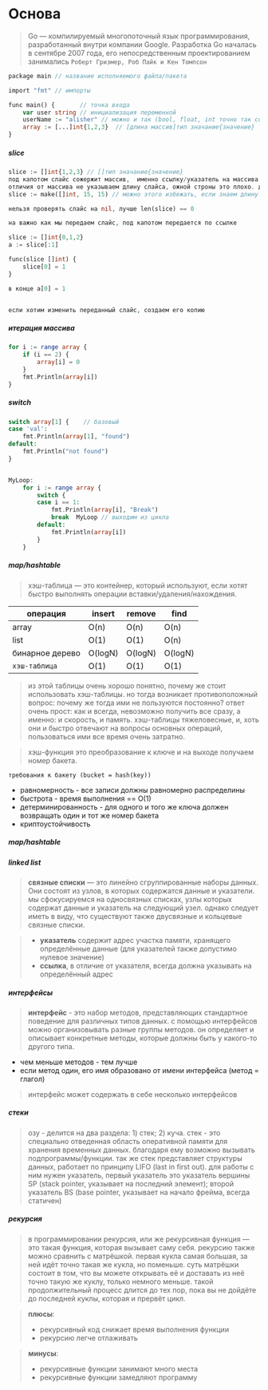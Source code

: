 # Основа

>Go — компилируемый многопоточный язык программирования, разработанный внутри компании Google. Разработка Go началась в сентябре 2007 года, его непосредственным проектированием занимались `Роберт Гризмер, Роб Пайк и Кен Томпсон`

```php
package main // название исполняемого файла/пакета

import "fmt" // импорты

func main() {       // точка входа
    var user string // инициализация переменной
    userName := "alisher" // можно и так (bool, float, int точно так создаются)
    array := [...]int{1,2,3}  // [длина массив]тип значание{значение}
}
```

##### slice
```php
slice := []int{1,2,3} // []тип значание{значение}
под капотом слайс сожержит массив,  именно ссылку/указатель на массива.
отличия от массива не указываем длину слайса, ожной строны это плохо. допустим у слайса капасити 4, и когда мы добавляем 5 элемент капасити = 8, длина массива = 5 и создается новый массив + ссылка/указатель у слайса менятся а старый массив так и остается в памяти.
slice := make([]int, 15, 15) // можно этого избежать, если знаем длину (по возможности аллоцировать память)

нельзя проверять слайс на nil, лучше len(slice) == 0

на важно как мы передаем слайс, под капотом передается по ссылке

slice := []int{0,1,2}
a := slice[:1]

func(slice []int) {
    slice[0] = 1
}

в конце a[0] = 1


если хотим изменить переданный слайс, создаем его копию
```

##### итерация массива
```php
for i := range array {
    if (i == 2) {
        array[i] = 0
    }
    fmt.Println(array[i])
}
```

##### switch

```php
switch array[1] {    // базовый 
case 'val':
    fmt.Println(array[1], "found")
default:
    fmt.Println("not found")
}


MyLoop:
    for i := range array {
        switch {
        case i == 1:
            fmt.Println(array[i], "Break")
            break  MyLoop // выходим из цикла
        default:
            fmt.Println(array[i])
        }
    }
```

##### map/hashtable

> хэш-таблица — это контейнер, который используют, если хотят быстро выполнять операции вставки/удаления/нахождения.

| <b>операция</b> | <b>insert</b> | <b>remove</b> | <b>find</b> |   
|-----------------|---------------|---------------|-------------|
| array           | O(n)          | O(n)          | O(n)        |  
| list            | O(1)          | O(1)          | O(n)        |  
| бинарное дерево | O(logN)       | O(logN)       | O(logN)     | 
| `хэш-таблица`   | O(1)          | O(1)          | O(1)        |

> из этой таблицы очень хорошо понятно, почему же стоит использовать хэш-таблицы. но тогда возникает противоположный вопрос: почему же тогда ими не пользуются постоянно?
ответ очень прост: как и всегда, невозможно получить все сразу, а именно: и скорость, и память. хэш-таблицы тяжеловесные, и, хоть они и быстро отвечают на вопросы основных операций, пользоваться ими все время очень затратно.

> хэш-функция это преобразование к ключе и на выходе получаем номер бакета. 

`требования к бакету (bucket = hash(key))`
* равномерность - все записи должны равномерно распределины
* быстрота - время выполнения == O(1)
* детерминированность - для одного и того же ключа должен возвращать один и тот же номер бакета
* криптоустойчивость
##### map/hashtable

##### linked list
> **связные списки** — это линейно сгруппированные наборы данных. Они состоят из узлов, в которых содержатся данные и указатели. мы сфокусируемся на односвязных списках, узлы которых содержат данные и указатель на следующий узел. однако следует иметь в виду, что существуют также двусвязные и кольцевые связные списки.

> * **указатель** содержит адрес участка памяти, хранящего определённые данные (для указателей также допустимо нулевое значение)
> * **ссылка**, в отличие от указателя, всегда должна указывать на определённый адрес

##### интерфейсы
>  **интерфейс** - это набор методов, представляющих стандартное поведение для различных типов данных. c помощью интерфейсов можно организовывать разные группы методов. он определяет и описывает конкретные методы, которые должны быть у какого-то другого типа.

* чем меньше методов - тем лучше
* если метод один, его имя образовано от имени интерфейса (метод = глагол)

>  интерфейс может содержать в себе несколько интерфейсов


##### стеки

> озу - делится на два раздела: 1) стек; 2) куча. стек - это специально отведенная область оперативной памяти для хранения временных данных. 
> благодаря ему возможно вызывать подпрограммы/функции. так же стек представляет структуры данных, работает по принципу LIFO (last in first out).
> для работы с ним нужен указатель, первый указатель это указатель вершины SP (stack pointer, указывает на последний элемент); второй указатель BS (base pointer, указывает на начало фрейма, всегда статичен)


##### рекурсия
> в программировании рекурсия, или же рекурсивная функция — это такая функция, которая вызывает саму себя.
> рекурсию также можно сравнить с матрёшкой. первая кукла самая большая, за ней идёт точно такая же кукла, но поменьше. суть матрёшки состоит в том, что вы можете открывать её и доставать из неё точно такую же куклу, только немного меньше. такой продолжительный процесс длится до тех пор, пока вы не дойдёте до последней куклы, которая и прервёт цикл.

> **плюсы**:
> * рекурсивный код снижает время выполнения функции
> * рекурсию легче отлаживать

> **минусы**:
> * рекурсивные функции занимают много места
> * рекурсивные функции замедляют программу